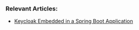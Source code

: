 ### Relevant Articles:

- [Keycloak Embedded in a Spring Boot Application](https://www.appweaverx.com/keycloak-embedded-in-spring-boot-app)
